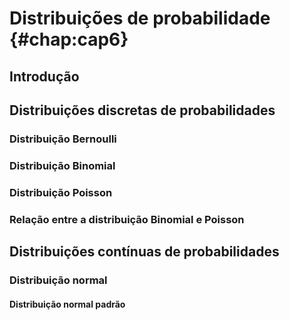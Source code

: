 # Distribuições de probabilidade {#chap:cap6}

## Introdução

## Distribuições discretas de probabilidades

### Distribuição Bernoulli

### Distribuição Binomial

### Distribuição Poisson

### Relação entre a distribuição Binomial e Poisson

## Distribuições contínuas de probabilidades

### Distribuição normal

#### Distribuição normal padrão
